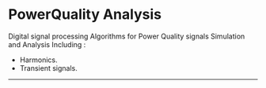 # PowerQuality Analysis 
Digital signal processing Algorithms for Power Quality signals Simulation and Analysis Including : 
- Harmonics.
- Transient signals.
***